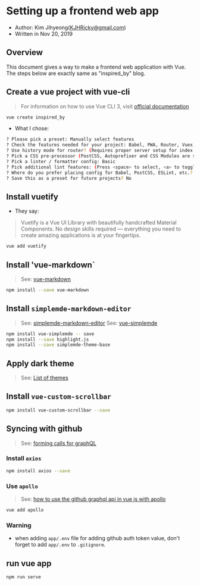 # Setting up a frontend web app

- Author: Kim Jihyeong(KJHRicky@gmail.com)
- Written in Nov 20, 2019

## Overview

This document gives a way to make a frontend web application with Vue. The steps below are exactly same as "inspired_by" blog.

## Create a vue project with vue-cli

> For information on how to use Vue CLI 3, visit [official documentation](https://cli.vuejs.org/guide/)

```bash
vue create inspired_by
```

- What I chose:

```bash
? Please pick a preset: Manually select features
? Check the features needed for your project: Babel, PWA, Router, Vuex, CSS Pre-processors, Linter
? Use history mode for router? (Requires proper server setup for index fallback in production) Yes
? Pick a CSS pre-processor (PostCSS, Autoprefixer and CSS Modules are supported by default): Sass/SCSS
? Pick a linter / formatter config: Basic
? Pick additional lint features: (Press <space> to select, <a> to toggle all, <i> to invert selection)Lint on save
? Where do you prefer placing config for Babel, PostCSS, ESLint, etc.? In dedicated config files
? Save this as a preset for future projects? No
```

## Install vuetify

- They say:

> Vuetify is a Vue UI Library with beautifully handcrafted Material Components. No design skills required — everything you need to create amazing applications is at your fingertips.

```bash
vue add vuetify
```

## Install 'vue-markdown`

> See: [vue-markdown](https://github.com/miaolz123/vue-markdown)

```bash
npm install --save vue-markdown
```

## Install `simplemde-markdown-editor`

> See: [simplemde-markdown-editor](https://github.com/sparksuite/simplemde-markdown-editor)
> See: [vue-simplemde](https://www.npmjs.com/package/vue-simplemde)

```bash
npm install vue-simplemde -- save
npm install --save highlight.js
npm install --save simplemde-theme-base
```

## Apply dark theme

> See: [List of themes](https://github.com/xcatliu/simplemde-theme-base/wiki/List-of-themes)

## Install `vue-custom-scrollbar`

```bash
npm install vue-custom-scrollbar --save
```

## Syncing with github

> See: [forming calls for graphQL](https://developer.github.com/v4/guides/forming-calls/)

### Install `axios`

```bash
npm install axios --save
```

### Use `apollo`

> See: [how to use the github graphql api in vue js with apollo](https://medium.com/@anoob.bava/how-to-use-the-github-graphql-api-in-vue-js-with-vue-apollo-24304b6731cf)

```bash
vue add apollo
```

<!--
### install `eslint-plugin-graphql` and `typescript`

```bash
npm install eslint-plugin-graphql --save
npm install typescript --save
``` -->

### Warning

- when adding `app/.env` file for adding github auth token value, don't forget to add `app/.env` to `.gitignore`.

## run vue app

```bash
npm run serve
```
